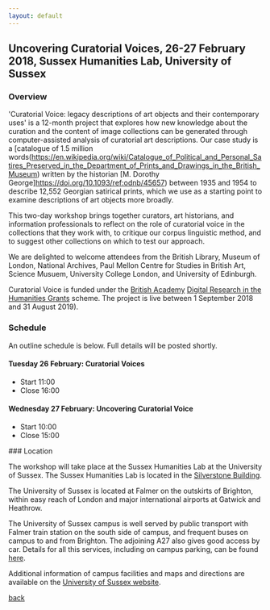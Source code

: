 ```yaml
---
layout: default
---
```


## Uncovering Curatorial Voices, 26-27 February 2018, Sussex Humanities Lab, University of Sussex

### Overview

'Curatorial Voice: legacy descriptions of art objects and their contemporary uses' is a 12-month project that explores how new knowledge about the curation and the content of image collections can be generated through computer-assisted analysis of curatorial art descriptions. Our case study is a [catalogue of 1.5 million words(https://en.wikipedia.org/wiki/Catalogue_of_Political_and_Personal_Satires_Preserved_in_the_Department_of_Prints_and_Drawings_in_the_British_Museum) written by the historian [M. Dorothy George]https://doi.org/10.1093/ref:odnb/45657) between 1935 and 1954 to describe 12,552 Georgian satirical prints, which we use as a starting point to examine descriptions of art objects more broadly.

This two-day workshop brings together curators, art historians, and information professionals to reflect on the role of curatorial voice in the collections that they work with, to critique our corpus linguistic method, and to suggest other collections on which to test our approach.

We are delighted to welcome attendees from the British Library, Museum of London, National Archives, Paul Mellon Centre for Studies in British Art, Science Musuem, University College London, and University of Edinburgh.

Curatorial Voice is funded under the [British Academy](https://www.britac.ac.uk/) [Digital Research in the Humanities Grants](https://www.britac.ac.uk/ba-jisc-digital-research-in-the-humanities) scheme. The project is live between 1 September 2018 and 31 August 2019).

### Schedule

An outline schedule is below. Full details will be posted shortly.

#### Tuesday 26 February: Curatorial Voices

- Start 11:00
- Close 16:00

#### Wednesday 27 February: Uncovering Curatorial Voice

- Start 10:00
- Close 15:00

### Location

The workshop will take place at the Sussex Humanities Lab at the University of Sussex. The Sussex Humanities Lab is located in the [Silverstone Building](https://www.sussex.ac.uk/about/documents/uos-campus-map.pdf).

The University of Sussex is located at Falmer on the outskirts of Brighton, within easy reach of London and major international airports at Gatwick and Heathrow.

The University of Sussex campus is well served by public transport with Falmer train station on the south side of campus, and frequent buses on campus to and from Brighton. The adjoining A27 also gives good access by car. Details for all this services, including on campus parking, can be found [here](https://www.sussex.ac.uk/about/directions).

Additional information of campus facilities and maps and directions are available on the [University of Sussex website](https://www.sussex.ac.uk/about/campus/facilities).

[back](./)
